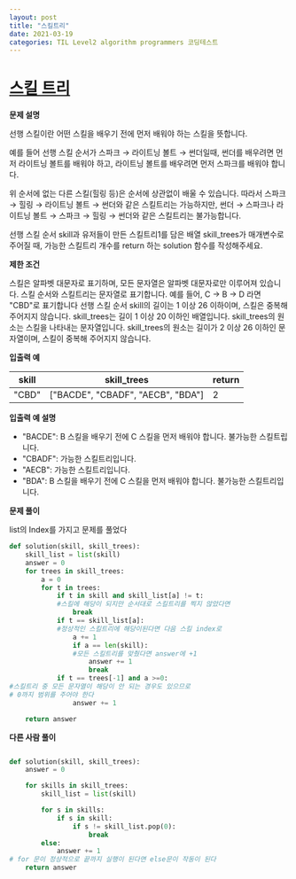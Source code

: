 ```yaml
---
layout: post
title: "스킬트리"
date: 2021-03-19
categories: TIL Level2 algorithm programmers 코딩테스트
---
```


# [스킬 트리](https://programmers.co.kr/learn/courses/30/lessons/49993)

**문제 설명**

선행 스킬이란 어떤 스킬을 배우기 전에 먼저 배워야 하는 스킬을 뜻합니다.

예를 들어 선행 스킬 순서가 스파크 → 라이트닝 볼트 → 썬더일때, 썬더를 배우려면 먼저 라이트닝 볼트를 배워야 하고, 라이트닝 볼트를 배우려면 먼저 스파크를 배워야 합니다.

위 순서에 없는 다른 스킬(힐링 등)은 순서에 상관없이 배울 수 있습니다. 따라서 스파크 → 힐링 → 라이트닝 볼트 → 썬더와 같은 스킬트리는 가능하지만, 썬더 → 스파크나 라이트닝 볼트 → 스파크 → 힐링 → 썬더와 같은 스킬트리는 불가능합니다.

선행 스킬 순서 skill과 유저들이 만든 스킬트리1를 담은 배열 skill_trees가 매개변수로 주어질 때, 가능한 스킬트리 개수를 return 하는 solution 함수를 작성해주세요.

**제한 조건**

스킬은 알파벳 대문자로 표기하며, 모든 문자열은 알파벳 대문자로만 이루어져 있습니다.
스킬 순서와 스킬트리는 문자열로 표기합니다.
예를 들어, C → B → D 라면 "CBD"로 표기합니다
선행 스킬 순서 skill의 길이는 1 이상 26 이하이며, 스킬은 중복해 주어지지 않습니다.
skill_trees는 길이 1 이상 20 이하인 배열입니다.
skill_trees의 원소는 스킬을 나타내는 문자열입니다.
skill_trees의 원소는 길이가 2 이상 26 이하인 문자열이며, 스킬이 중복해 주어지지 않습니다.

**입출력 예**

| skill | skill_trees                       | return |
| ----- | --------------------------------- | ------ |
| "CBD" | ["BACDE", "CBADF", "AECB", "BDA"] | 2      |

**입출력 예 설명**

- "BACDE": B 스킬을 배우기 전에 C 스킬을 먼저 배워야 합니다. 불가능한 스킬트립니다.
- "CBADF": 가능한 스킬트리입니다.
- "AECB": 가능한 스킬트리입니다.
- "BDA": B 스킬을 배우기 전에 C 스킬을 먼저 배워야 합니다. 불가능한 스킬트리입니다.

**문제 풀이**

list의 Index를 가지고 문제를 풀었다

```python
def solution(skill, skill_trees):
    skill_list = list(skill)
    answer = 0
    for trees in skill_trees:
        a = 0
        for t in trees:
            if t in skill and skill_list[a] != t:
            #스킬에 해당이 되지만 순서대로 스킬트리를 찍지 않았다면
                break
            if t == skill_list[a]:
            #정상적인 스킬트리에 해당이된다면 다음 스킬 index로
                a += 1
                if a == len(skill):
                #모든 스킬트리를 맞췄다면 answer에 +1
                    answer += 1
                    break
            if t == trees[-1] and a >=0:
#스킬트리 중 모든 문자열이 해당이 안 되는 경우도 있으므로
# 0까지 범위를 주어야 한다
                answer += 1

    return answer
```

**다른 사람 풀이**

```python

def solution(skill, skill_trees):
    answer = 0

    for skills in skill_trees:
        skill_list = list(skill)

        for s in skills:
            if s in skill:
                if s != skill_list.pop(0):
                    break
        else:
            answer += 1
# for 문이 정상적으로 끝까지 실행이 된다면 else문이 작동이 된다
    return answer
```
